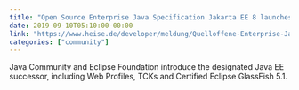 ```yaml
---
title: "Open Source Enterprise Java Specification Jakarta EE 8 launches"
date: 2019-09-10T05:10:00-00:00
link: "https://www.heise.de/developer/meldung/Quelloffene-Enterprise-Java-Spezifikation-Jakarta-EE-8-geht-an-den-Start-4519179.html"
categories: ["community"]
---
```


Java Community and Eclipse Foundation introduce the designated Java EE successor, including Web Profiles, TCKs and Certified Eclipse GlassFish 5.1.